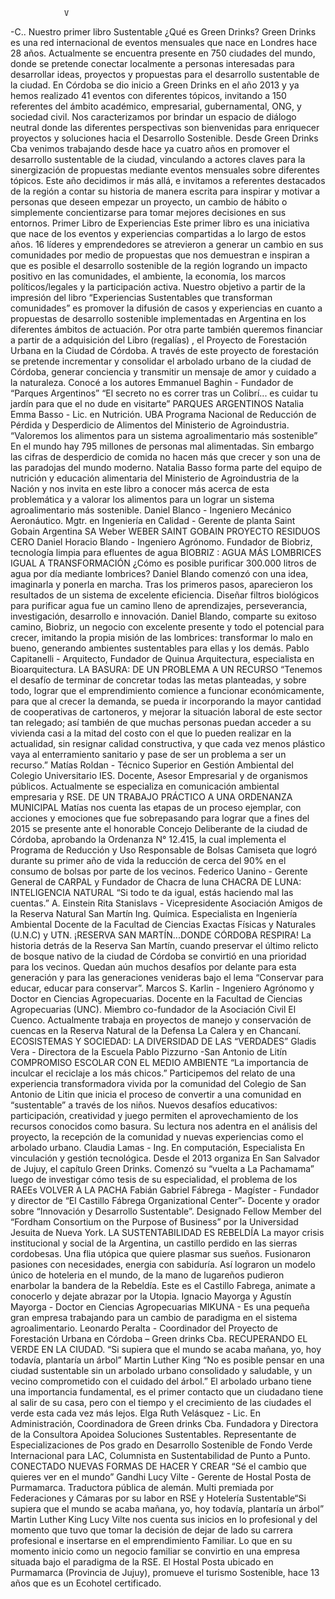                 V
-C..
 Nuestro primer libro
         Sustentable
¿Qué es Green Drinks?
Green Drinks es una red internacional de eventos mensuales que nace en Londres hace 28 años.
Actualmente se encuentra presente en 750 ciudades del mundo, donde se pretende conectar
localmente a personas interesadas para desarrollar ideas, proyectos y propuestas para el
desarrollo sustentable de la ciudad.
En Córdoba se dio inicio a Green Drinks en el año 2013 y ya hemos realizado 41 eventos con
diferentes tópicos, invitando a 150 referentes del ámbito académico, empresarial, gubernamental,
ONG, y sociedad civil. Nos caracterizamos por brindar un espacio de diálogo neutral donde las
diferentes perspectivas son bienvenidas para enriquecer proyectos y soluciones hacia el
Desarrollo Sostenible.
        Desde Green Drinks Cba venimos trabajando desde hace ya cuatro años en promover el
desarrollo sustentable de la ciudad, vinculando a actores claves para la sinergización de
propuestas mediante eventos mensuales sobre diferentes tópicos.
Este año decidimos ir más allá, e invitamos a referentes destacados de la región a contar su
historia de manera escrita para inspirar y motivar a personas que deseen empezar un proyecto, un
cambio de hábito o simplemente concientizarse para tomar mejores decisiones en sus entornos.
Primer Libro de Experiencias
       Este primer libro es una iniciativa que nace de los eventos y experiencias compartidas a lo
largo de estos años. 16 líderes y emprendedores se atrevieron a generar un cambio en sus
comunidades por medio de propuestas que nos demuestran e inspiran a que es posible el
desarrollo sostenible de la región logrando un impacto positivo en las comunidades, el ambiente,
la economía, los marcos políticos/legales y la participación activa.
        Nuestro objetivo a partir de la impresión del libro “Experiencias Sustentables que
transforman comunidades” es promover la difusión de casos y experiencias en cuanto a
propuestas de desarrollo sostenible implementadas en Argentina en los diferentes ámbitos de
actuación. Por otra parte también queremos financiar a partir de a adquisición del Libro
(regalías) , el Proyecto de Forestación Urbana en la Ciudad de Córdoba. A través de este proyecto
de forestación se pretende incrementar y consolidar el arbolado urbano de la ciudad de Córdoba,
generar conciencia y transmitir un mensaje de amor y cuidado a la naturaleza.
Conocé a los autores
             Emmanuel Baghin - Fundador de “Parques Argentinos”
             “El secreto no es correr tras un Colibrí... es cuidar tu jardín para que el no dude en visitarte”
             PARQUES ARGENTINOS
             Natalia Emma Basso - Lic. en Nutrición. UBA
             Programa Nacional de Reducción de Pérdida y Desperdicio de Alimentos del Ministerio de Agroindustria.
              “Valoremos los alimentos para un sistema agroalimentario más sostenible”
             En el mundo hay 795 millones de personas mal alimentadas. Sin embargo las cifras de desperdicio de
             comida no hacen más que crecer y son una de las paradojas del mundo moderno. Natalia Basso forma
             parte del equipo de nutrición y educación alimentaria del Ministerio de Agroindustria de la Nación y nos
             invita en este libro a conocer más acerca de esta problemática y a valorar los alimentos para un lograr un
             sistema agroalimentario más sostenible.
             Daniel Blanco - Ingeniero Mecánico Aeronáutico.
             Mgtr. en Ingeniería en Calidad - Gerente de planta Saint Gobain Argentina SA Weber
             WEBER SAINT GOBAIN PROYECTO RESIDUOS CERO
             Daniel Horacio Blando - Ingeniero Agrónomo.
             Fundador de Biobriz, tecnología limpia para efluentes de agua
             BIOBRIZ : AGUA MÁS LOMBRICES IGUAL A TRANSFORMACIÓN
             ¿Cómo es posible purificar 300.000 litros de agua por día mediante lombrices? Daniel Blando comenzó
             con una idea, imaginarla y ponerla en marcha. Tras los primeros pasos, aparecieron los resultados de
             un sistema de excelente eficiencia. Diseñar filtros biológicos para purificar agua fue un camino lleno de
             aprendizajes, perseverancia, investigación, desarrollo e innovación. Daniel Blando, comparte su exitoso
             camino, Biobriz, un negocio con excelente presente y todo el potencial para crecer, imitando la propia misión
             de las lombrices: transformar lo malo en bueno, generando ambientes sustentables para ellas y los demás.
             Pablo Capitanelli - Arquitecto, Fundador de Quinua Arquitectura, especialista
             en Bioarquitectura.
             LA BASURA: DE UN PROBLEMA A UN RECURSO
             “Tenemos el desafío de terminar de concretar todas las metas planteadas, y sobre todo, lograr que
             el emprendimiento comience a funcionar económicamente, para que al crecer la demanda, se pueda ir
             incorporando la mayor cantidad de cooperativas de cartoneros, y mejorar la situación laboral de este sector
             tan relegado; así también de que muchas personas puedan acceder a su vivienda casi a la mitad del costo
             con el que lo pueden realizar en la actualidad, sin resignar calidad constructiva, y que cada vez menos
             plástico vaya al enterramiento sanitario y pase de ser un problema a ser un recurso.”
Matías Roldan - Técnico Superior en Gestión Ambiental del Colegio Universitario IES.
Docente, Asesor Empresarial y de organismos públicos. Actualmente se especializa en
comunicación ambiental empresaria y RSE.
DE UN TRABAJO PRÁCTICO A UNA ORDENANZA MUNICIPAL
Matías nos cuenta las etapas de un proceso ejemplar, con acciones y emociones que
fue sobrepasando para lograr que a fines del 2015 se presente ante el honorable Concejo
Deliberante de la ciudad de Córdoba, aprobando la Ordenanza N° 12.415, la cual implementa
el Programa de Reducción y Uso Responsable de Bolsas Camiseta que logró durante su primer
año de vida la reducción de cerca del 90% en el consumo de bolsas por parte de los vecinos.
Federico Uanino - Gerente General de CARPAL y Fundador de Chacra de luna
CHACRA DE LUNA: INTELIGENCIA NATURAL
“Si todo te da igual, estás haciendo mal las cuentas.” A. Einstein
Rita Stanislavs - Vicepresidente Asociación Amigos de la Reserva Natural San Martín
Ing. Química. Especialista en Ingeniería Ambiental
Docente de la Facultad de Ciencias Exactas Físicas y Naturales (U.N.C) y UTN.
 ¡RESERVA SAN MARTÍN...DONDE CÓRDOBA RESPIRA!
La historia detrás de la Reserva San Martín, cuando preservar el último relicto de bosque nativo de la ciudad
de Córdoba se convirtió en una prioridad para los vecinos. Quedan aún muchos desafíos por delante para esta
generación y para las generaciones venideras bajo el lema “Conservar para educar, educar para conservar”.
Marcos S. Karlin - Ingeniero Agrónomo y Doctor en Ciencias Agropecuarias.
Docente en la Facultad de Ciencias Agropecuarias (UNC). Miembro co-fundador de la Asociación
Civil El Cuenco. Actualmente trabaja en proyectos de manejo y conservación de cuencas en la
Reserva Natural de la Defensa La Calera y en Chancaní.
ECOSISTEMAS Y SOCIEDAD: LA DIVERSIDAD DE LAS “VERDADES”
Gladis Vera - Directora de la Escuela Pablo Pizzurno -San Antonio de Litín
COMPROMISO ESCOLAR CON EL MEDIO AMBIENTE
“La importancia de inculcar el reciclaje a los más chicos.”
Participemos del relato de una experiencia transformadora vivida por la comunidad del Colegio de San
Antonio de Litin que inicia el proceso de convertir a una comunidad en “sustentable” a través de los niños.
Nuevos desafíos educativos: participación, creatividad y juego permiten el aprovechamiento de los recursos
conocidos como basura. Su lectura nos adentra en el análisis del proyecto, la recepción de la comunidad y
nuevas experiencias como el arbolado urbano.
Claudia Lamas - Ing. En computación, Especialista En vinculación y gestión tecnológica.
Desde el 2013 organiza En San Salvador de Jujuy, el capítulo Green Drinks. Comenzó su “vuelta
a La Pachamama” luego de investigar cómo tesis de su especialidad, el problema de los RAEEs
VOLVER A LA PACHA
 Fabián Gabriel Fábrega - Magíster - Fundador y director de “El Castillo Fábrega Organizational
 Center”- Docente y orador sobre “Innovación y Desarrollo Sustentable”. Designado Fellow
 Member del “Fordham Consortium on the Purpose of Business” por la Universidad Jesuita de
 Nueva York.
 LA SUSTENTABILIDAD ES REBELDÍA
 La mayor crisis institucional y social de la Argentina, un castillo perdido en las sierras cordobesas. Una flia
 utópica que quiere plasmar sus sueños. Fusionaron pasiones con necesidades, energia con sabiduría. Así
 lograron un modelo único de hoteleria en el mundo, de la mano de lugareños pudieron enarbolar la bandera
 de la Rebeldía. Este es el Castillo Fabrega, animate a conocerlo y dejate abrazar por la Utopia.
        Ignacio Mayorga y
        Agustín Mayorga - Doctor en Ciencias Agropecuarias
        MIKUNA - Es una pequeña gran empresa trabajando para un cambio de paradigma en el
        sistema agroalimentario.
Leonardo Peralta - Coordinador del Proyecto de Forestación Urbana en Córdoba –
Green drinks Cba.
RECUPERANDO EL VERDE EN LA CIUDAD.
“Si supiera que el mundo se acaba mañana, yo, hoy todavía, plantaría un árbol” Martin Luther King
“No es posible pensar en una ciudad sustentable sin un arbolado urbano consolidado y saludable, y un
vecino comprometido con el cuidado del árbol.” El arbolado urbano tiene una importancia fundamental, es
el primer contacto que un ciudadano tiene al salir de su casa, pero con el tiempo y el crecimiento de las
ciudades el verde esta cada vez más lejos.
 Elga Ruth Velásquez - Lic. En Administración, Coordinadora de Green drinks Cba.
 Fundadora y Directora de la Consultora Apoidea Soluciones Sustentables.
 Representante de Especializaciones de Pos grado en Desarrollo Sostenible de Fondo Verde
 Internacional para LAC, Columnista en Sustentabilidad de Punto a Punto.
 CONECTADO NUEVAS FORMAS DE HACER Y CREAR
 “Sé el cambio que quieres ver en el mundo” Gandhi
 Lucy Vilte - Gerente de Hostal Posta de Purmamarca. Traductora pública de alemán. Multi
 premiada por Federaciones y Cámaras por su labor en RSE y Hotelería Sustentable“Si supiera
 que el mundo se acaba mañana, yo, hoy todavía, plantaría un árbol” Martin Luther King
 Lucy Vilte nos cuenta sus inicios en lo profesional y del momento que tuvo que tomar la decisión de dejar
 de lado su carrera profesional e insertarse en el emprendimiento Familiar. Lo que en su momento inicio
 como un negocio familiar se convirtio en una empresa situada bajo el paradigma de la RSE. El Hostal Posta
 ubicado en Purmamarca (Provincia de Jujuy), promueve el turismo Sostenible, hace 13 años que es un
 Ecohotel certificado.
